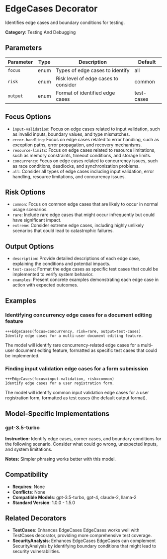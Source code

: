 # EdgeCases Decorator

Identifies edge cases and boundary conditions for testing.

**Category**: Testing And Debugging

## Parameters

| Parameter | Type | Description | Default |
|-----------|------|-------------|--------|
| `focus` | enum | Types of edge cases to identify | all |
| `risk` | enum | Risk level of edge cases to consider | common |
| `output` | enum | Format of identified edge cases | test-cases |

## Focus Options

- `input-validation`: Focus on edge cases related to input validation, such as invalid inputs, boundary values, and type mismatches.
- `error-handling`: Focus on edge cases related to error handling, such as exception paths, error propagation, and recovery mechanisms.
- `resource-limits`: Focus on edge cases related to resource limitations, such as memory constraints, timeout conditions, and storage limits.
- `concurrency`: Focus on edge cases related to concurrency issues, such as race conditions, deadlocks, and synchronization problems.
- `all`: Consider all types of edge cases including input validation, error handling, resource limitations, and concurrency issues.

## Risk Options

- `common`: Focus on common edge cases that are likely to occur in normal usage scenarios.
- `rare`: Include rare edge cases that might occur infrequently but could have significant impact.
- `extreme`: Consider extreme edge cases, including highly unlikely scenarios that could lead to catastrophic failures.

## Output Options

- `description`: Provide detailed descriptions of each edge case, explaining the conditions and potential impacts.
- `test-cases`: Format the edge cases as specific test cases that could be implemented to verify system behavior.
- `examples`: Present concrete examples demonstrating each edge case in action with expected outcomes.

## Examples

### Identifying concurrency edge cases for a document editing feature

```
+++EdgeCases(focus=concurrency, risk=rare, output=test-cases)
Identify edge cases for a multi-user document editing feature.
```

The model will identify rare concurrency-related edge cases for a multi-user document editing feature, formatted as specific test cases that could be implemented.

### Finding input validation edge cases for a form submission

```
+++EdgeCases(focus=input-validation, risk=common)
Identify edge cases for a user registration form.
```

The model will identify common input validation edge cases for a user registration form, formatted as test cases (the default output format).

## Model-Specific Implementations

### gpt-3.5-turbo

**Instruction:** Identify edge cases, corner cases, and boundary conditions for the following scenario. Consider what could go wrong, unexpected inputs, and system limitations.

**Notes:** Simpler phrasing works better with this model.


## Compatibility

- **Requires**: None
- **Conflicts**: None
- **Compatible Models**: gpt-3.5-turbo, gpt-4, claude-2, llama-2
- **Standard Version**: 1.0.0 - 1.5.0

## Related Decorators

- **TestCases**: Enhances EdgeCases EdgeCases works well with TestCases decorator, providing more comprehensive test coverage.
- **SecurityAnalysis**: Enhances EdgeCases EdgeCases can complement SecurityAnalysis by identifying boundary conditions that might lead to security vulnerabilities.
